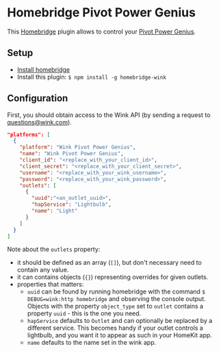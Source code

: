 # Homebridge Pivot Power Genius

This [Homebridge](https://github.com/nfarina/homebridge) plugin allows to control your [Pivot Power Genius](https://www.amazon.com/Quirky-PPVG-WH01-Pivot-Power-Genius/dp/B00GN92MC6/ref=sr_1_1?ie=UTF8&qid=1477958522&sr=8-1&keywords=quirky+pivot+power+genius).

## Setup
- [Install homebridge](https://github.com/nfarina/homebridge#installation)
- Install this plugin: `$ npm install -g homebridge-wink`

## Configuration

First, you should obtain access to the Wink API (by sending a request to questions@wink.com).

```json
"platforms": [
  {
    "platform": "Wink Pivot Power Genius",
    "name": "Wink Pivot Power Genius",
    "client_id": "<replace_with_your_client_id>",
    "client_secret": "<replace_with_your_client_secret>",
    "username": "<replace_with_your_wink_username>",
    "password": "<replace_with_your_wink_password>",
    "outlets": [
      {
        "uuid":"<an_outlet_uuid>",
        "hapService": "Lightbulb",
        "name": "Light"
      }
    ]
  }
]
```

Note about the `outlets` property:
- it should be defined as an array (`[]`), but don't necessary need to contain any value.
- it can contains objects (`{}`) representing overrides for given outlets.
- properties that matters:
  - `uuid` can be found by running homebridge with the command `$ DEBUG=wink:http homebridge` and observing the console output. Objects with the property `object_type` set to `outlet` contains a property `uuid` - this is the one you need.
  - `hapService` defaults to `Outlet` and can optionally be replaced by a different service. This becomes handy if your outlet controls a lightbulb, and you want it to appear as such in your HomeKit app.
  - `name` defaults to the name set in the wink app.
